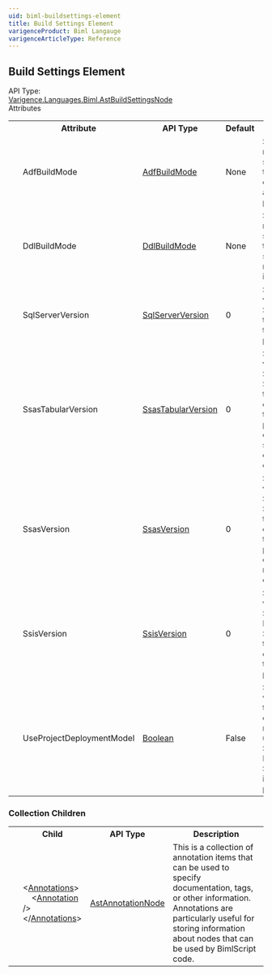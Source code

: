 ```yaml
---
uid: biml-buildsettings-element
title: Build Settings Element
varigenceProduct: Biml Langauge
varigenceArticleType: Reference
---
```

## Build Settings Element<div class="AssemblyInfoGroup"><div class="CrossReferenceGroup"><div class="CrossReferenceHeader">API Type:</div><div class="CrossReferenceValue"><a href="../api-reference/Varigence.Languages.Biml.AstBuildSettingsNode.html">Varigence.Languages.Biml.AstBuildSettingsNode</a></div></div></div><div class="AttributeGroup"><div class="AttributeGroupHeader">Attributes</div><table id="AttributeList" class="AttributeList"><tbody><tr><th class="AttributeIconColumnHeader">&nbsp;</th><th class="AttributeNameColumnHeader">Attribute</th><th class="AttributeTypeColumnHeader">API Type</th><th class="AttributeDefaultColumnHeader">Default</th><th class="AttributeSummaryColumnHeader">Description</th></tr><tr class="ad0"><td align="center" class="AttributeIcon"><img title="" src="attribute.png"></td><td class="AttributeName">AdfBuildMode</td><td class="AttributeType"><a href="../api-reference/Varigence.Languages.Biml.Platform.AdfBuildMode.html">AdfBuildMode</a></td><td class="AttributeDefault">None</td><td class="AttributeSummary"><div class ="SummaryItem">Specifies the method that should be used to emit ADF components for assets in this project.</div></td></tr><tr class="ad1"><td align="center" class="AttributeIcon"><img title="" src="attribute.png"></td><td class="AttributeName">DdlBuildMode</td><td class="AttributeType"><a href="../api-reference/Varigence.Languages.Biml.Platform.DdlBuildMode.html">DdlBuildMode</a></td><td class="AttributeDefault">None</td><td class="AttributeSummary"><div class ="SummaryItem">Specifies the method that should be used to emit DDL scripts for relational assets in this project.</div></td></tr><tr class="ad0"><td align="center" class="AttributeIcon"><img title="" src="attribute.png"></td><td class="AttributeName">SqlServerVersion</td><td class="AttributeType"><a href="../api-reference/Varigence.Languages.Biml.Platform.SqlServerVersion.html">SqlServerVersion</a></td><td class="AttributeDefault">0</td><td class="AttributeSummary"><div class ="SummaryItem">Specifies the version of SQL Server that is the current build target for this project.</div></td></tr><tr class="ad1"><td align="center" class="AttributeIcon"><img title="" src="attribute.png"></td><td class="AttributeName">SsasTabularVersion</td><td class="AttributeType"><a href="../api-reference/Varigence.Languages.Biml.Platform.SsasTabularVersion.html">SsasTabularVersion</a></td><td class="AttributeDefault">0</td><td class="AttributeSummary"><div class ="SummaryItem">Specifies the version of SQL Server Analysis Services (SSAS) that is the current build target for this project when creating semantic model or tabular outputs.</div></td></tr><tr class="ad0"><td align="center" class="AttributeIcon"><img title="" src="attribute.png"></td><td class="AttributeName">SsasVersion</td><td class="AttributeType"><a href="../api-reference/Varigence.Languages.Biml.Platform.SsasVersion.html">SsasVersion</a></td><td class="AttributeDefault">0</td><td class="AttributeSummary"><div class ="SummaryItem">Specifies the version of SQL Server Analysis Services (SSAS) that is the current build target for this project when creating multidimensional or cube outputs.</div></td></tr><tr class="ad1"><td align="center" class="AttributeIcon"><img title="" src="attribute.png"></td><td class="AttributeName">SsisVersion</td><td class="AttributeType"><a href="../api-reference/Varigence.Languages.Biml.Platform.SsisVersion.html">SsisVersion</a></td><td class="AttributeDefault">0</td><td class="AttributeSummary"><div class ="SummaryItem">Specifies the version of SQL Server Integration Services (SSIS) that is the current build target for this project.</div></td></tr><tr class="ad0"><td align="center" class="AttributeIcon"><img title="" src="attribute.png"></td><td class="AttributeName">UseProjectDeploymentModel</td><td class="AttributeType"><a href="https://msdn.microsoft.com/en-us/library/System.Boolean.aspx">Boolean</a></td><td class="AttributeDefault">False</td><td class="AttributeSummary"><div class ="SummaryItem">Specifies whether or not the project deploymnet model should be used for SQL Server Integration Services (SSIS) in the current project build.</div></td></tr></tbody></table></div><div class="ChildGroup">### Collection Children<table id="ChildList" class="ChildList"><tbody><tr><th class="ChildIconColumnHeader">&nbsp;</th><th class="ChildNameColumnHeader">Child</th><th class="ChildTypeColumnHeader">API Type</th><th class="ChildSummaryColumnHeader">Description</th></tr><tr class="cd0"><td align="center" class="ChildIcon"><img title="" src="collectionChild.png"><div class="RequiredIcon" title="Required Child"></div><td class="ChildName"><span class="punc">&lt;</span><a href=Varigence.Languages.Biml.AstNode_Annotations.html">Annotations</a><span class="punc">&gt;</span><br />&nbsp;&nbsp;&nbsp;&nbsp;<span class="punc">&lt;</span><a href=Varigence.Languages.Biml.AstAnnotationNode.html">Annotation</a> <span class="punc">/&gt;</span><br /><span class="punc">&lt;/</span><a href=Varigence.Languages.Biml.AstNode_Annotations.html">Annotations</a><span class="punc">&gt;</span></td><td class="ChildType"><a href="../api-reference/Varigence.Languages.Biml.AstAnnotationNode.html">AstAnnotationNode</a></td><td class="ChildSummary"><div class ="SummaryItem">This is a collection of annotation items that can be used to specify documentation, tags, or other information.  Annotations are particularly useful for storing information about nodes that can be used by BimlScript code.</div></td></tr></tbody></table></div>